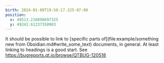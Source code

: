 ```yaml
---
birth: 2024-01-09T19:58:17.325-07:00
position:
  x: 49513.210898697325
  y: 49242.61237350903
---
```

It should be possible to link to [specific parts of](file:example/something new
from Obsidian.md#write_some_text) documents, in general.  At least linking to
headings is a good start.  See <https://bugreports.qt.io/browse/QTBUG-120518>

